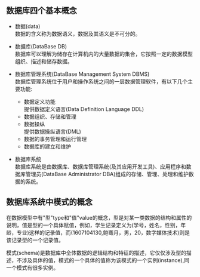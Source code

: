 ## 数据库四个基本概念   

* 数据(data)     
数据的含义称为数据语义，数据及其语义是不可分的。   
* 数据库(DataBase DB)   
数据库可以理解为储存在计算机内的大量数据的集合，它按照一定的数据模型组织、描述和储存数据。   
* 数据库管理系统(DataBase Management System DBMS)    
数据库管理系统位于用户和操作系统之间的一层数据管理软件，有以下几个主要功能:     
  * 数据定义功能   
 提供数据定义语言(Data Definition Language DDL)    
  * 数据组织、存储和管理    
  * 数据操纵   
  提供数据操纵语言(DML)      
  * 数据的事务管理和运行管理     
  * 数据库的建立和维护    

* 数据库系统    
数据库系统是由数据库、数据库管理系统(及其应用开发工具)、应用程序和数据库管理员(DataBase Administrator DBA)组成的存储、管理、处理和维护数据的系统。       


## 数据库系统中模式的概念     
在数据模型中有"型"type和"值"value的概念，型是对某一类数据的结构和属性的说明，值是型的一个具体赋值，例如，学生记录定义为(学号，姓名，性别，年龄，专业)这样的记录值，而(1607104130,鲍骞月，男，20，数字媒体技术)则是该记录型的一个记录值。    

模式(schema)是数据库中全体数据的逻辑结构和特征的描述，它仅仅涉及型的描述，不涉及具体的值，模式的一个具体的值称为该模式的一个实例(instance),同一个模式有很多实例。     

